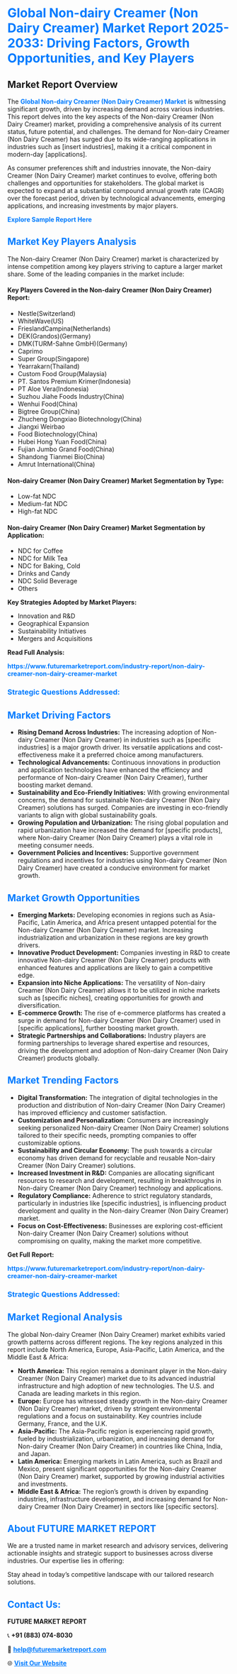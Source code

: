 <h1 style="color: #007BFF;">Global Non-dairy Creamer (Non Dairy Creamer) Market Report 2025-2033: Driving Factors, Growth Opportunities, and Key Players</h1>

<section id="overview">
<h2>Market Report Overview</h2>
<p>The <a href="https://www.futuremarketreport.com/industry-report/non-dairy-creamer-non-dairy-creamer-market" style="color: #007BFF; text-decoration: none;"><strong>Global Non-dairy Creamer (Non Dairy Creamer) Market</strong></a> is witnessing significant growth, driven by increasing demand across various industries. This report delves into the key aspects of the Non-dairy Creamer (Non Dairy Creamer) market, providing a comprehensive analysis of its current status, future potential, and challenges. The demand for Non-dairy Creamer (Non Dairy Creamer) has surged due to its wide-ranging applications in industries such as [insert industries], making it a critical component in modern-day [applications].</p>
<p>As consumer preferences shift and industries innovate, the Non-dairy Creamer (Non Dairy Creamer) market continues to evolve, offering both challenges and opportunities for stakeholders. The global market is expected to expand at a substantial compound annual growth rate (CAGR) over the forecast period, driven by technological advancements, emerging applications, and increasing investments by major players.</p>
</section>

<section id="overview">
<p><a href="https://www.futuremarketreport.com/request-sample/reportId=97088" style="color: #007BFF; text-decoration: none;"><strong>Explore Sample Report Here</strong></a></p>
</section>

<section id="key-players">
<h2 style="color: #007BFF;">Market Key Players Analysis</h2>
<p>The Non-dairy Creamer (Non Dairy Creamer) market is characterized by intense competition among key players striving to capture a larger market share. Some of the leading companies in the market include:</p>
<h4>Key Players Covered in the Non-dairy Creamer (Non Dairy Creamer) Report:</h4>
<ul><li>Nestle(Switzerland)</li><li>WhiteWave(US)</li><li>FrieslandCampina(Netherlands)</li><li>DEK(Grandos)(Germany)</li><li>DMK(TURM-Sahne GmbH)(Germany)</li><li>Caprimo</li><li>Super Group(Singapore)</li><li>Yearrakarn(Thailand)</li><li>Custom Food Group(Malaysia)</li><li>PT. Santos Premium Krimer(Indonesia)</li><li>PT Aloe Vera(Indonesia)</li><li>Suzhou Jiahe Foods Industry(China)</li><li>Wenhui Food(China)</li><li>Bigtree Group(China)</li><li>Zhucheng Dongxiao Biotechnology(China)</li><li>Jiangxi Weirbao</li><li>Food Biotechnology(China)</li><li>Hubei Hong Yuan Food(China)</li><li>Fujian Jumbo Grand Food(China)</li><li>Shandong Tianmei Bio(China)</li><li>Amrut International(China)</li></ul>
<h4>Non-dairy Creamer (Non Dairy Creamer) Market Segmentation by Type:</h4>
<ul><li>Low-fat NDC</li><li>Medium-fat NDC</li><li>High-fat NDC</li></ul>

<h4>Non-dairy Creamer (Non Dairy Creamer) Market Segmentation by Application:</h4>
<ul><li>NDC for Coffee</li><li>NDC for Milk Tea</li><li>NDC for Baking, Cold</li><li>Drinks and Candy</li><li>NDC Solid Beverage</li><li>Others</li></ul>
<p><strong>Key Strategies Adopted by Market Players:</strong></p>
<ul>
<li>Innovation and R&D</li>
<li>Geographical Expansion</li>
<li>Sustainability Initiatives</li>
<li>Mergers and Acquisitions</li>
</ul>
</section>

<section>
<p><strong>Read Full Analysis: </strong></p><a href="https://www.futuremarketreport.com/industry-report/non-dairy-creamer-non-dairy-creamer-market" style="color: #007BFF; text-decoration: none;"><strong>https://www.futuremarketreport.com/industry-report/non-dairy-creamer-non-dairy-creamer-market</strong></a>
<h3 style="color: #007BFF;">Strategic Questions Addressed:</h3>
</section>

<section id="driving-factors">
<h2 style="color: #007BFF;">Market Driving Factors</h2>
<ul>
<li><strong>Rising Demand Across Industries:</strong> The increasing adoption of Non-dairy Creamer (Non Dairy Creamer) in industries such as [specific industries] is a major growth driver. Its versatile applications and cost-effectiveness make it a preferred choice among manufacturers.</li>
<li><strong>Technological Advancements:</strong> Continuous innovations in production and application technologies have enhanced the efficiency and performance of Non-dairy Creamer (Non Dairy Creamer), further boosting market demand.</li>
<li><strong>Sustainability and Eco-Friendly Initiatives:</strong> With growing environmental concerns, the demand for sustainable Non-dairy Creamer (Non Dairy Creamer) solutions has surged. Companies are investing in eco-friendly variants to align with global sustainability goals.</li>
<li><strong>Growing Population and Urbanization:</strong> The rising global population and rapid urbanization have increased the demand for [specific products], where Non-dairy Creamer (Non Dairy Creamer) plays a vital role in meeting consumer needs.</li>
<li><strong>Government Policies and Incentives:</strong> Supportive government regulations and incentives for industries using Non-dairy Creamer (Non Dairy Creamer) have created a conducive environment for market growth.</li>
</ul>
</section>

<section id="growth-opportunities">
<h2 style="color: #007BFF;">Market Growth Opportunities</h2>
<ul>
<li><strong>Emerging Markets:</strong> Developing economies in regions such as Asia-Pacific, Latin America, and Africa present untapped potential for the Non-dairy Creamer (Non Dairy Creamer) market. Increasing industrialization and urbanization in these regions are key growth drivers.</li>
<li><strong>Innovative Product Development:</strong> Companies investing in R&D to create innovative Non-dairy Creamer (Non Dairy Creamer) products with enhanced features and applications are likely to gain a competitive edge.</li>
<li><strong>Expansion into Niche Applications:</strong> The versatility of Non-dairy Creamer (Non Dairy Creamer) allows it to be utilized in niche markets such as [specific niches], creating opportunities for growth and diversification.</li>
<li><strong>E-commerce Growth:</strong> The rise of e-commerce platforms has created a surge in demand for Non-dairy Creamer (Non Dairy Creamer) used in [specific applications], further boosting market growth.</li>
<li><strong>Strategic Partnerships and Collaborations:</strong> Industry players are forming partnerships to leverage shared expertise and resources, driving the development and adoption of Non-dairy Creamer (Non Dairy Creamer) products globally.</li>
</ul>
</section>

<section id="trending-factors">
<h2 style="color: #007BFF;">Market Trending Factors</h2>
<ul>
<li><strong>Digital Transformation:</strong> The integration of digital technologies in the production and distribution of Non-dairy Creamer (Non Dairy Creamer) has improved efficiency and customer satisfaction.</li>
<li><strong>Customization and Personalization:</strong> Consumers are increasingly seeking personalized Non-dairy Creamer (Non Dairy Creamer) solutions tailored to their specific needs, prompting companies to offer customizable options.</li>
<li><strong>Sustainability and Circular Economy:</strong> The push towards a circular economy has driven demand for recyclable and reusable Non-dairy Creamer (Non Dairy Creamer) solutions.</li>
<li><strong>Increased Investment in R&D:</strong> Companies are allocating significant resources to research and development, resulting in breakthroughs in Non-dairy Creamer (Non Dairy Creamer) technology and applications.</li>
<li><strong>Regulatory Compliance:</strong> Adherence to strict regulatory standards, particularly in industries like [specific industries], is influencing product development and quality in the Non-dairy Creamer (Non Dairy Creamer) market.</li>
<li><strong>Focus on Cost-Effectiveness:</strong> Businesses are exploring cost-efficient Non-dairy Creamer (Non Dairy Creamer) solutions without compromising on quality, making the market more competitive.</li>
</ul>
</section>

<section>
<p><strong>Get Full Report: </strong></p><a href="https://www.futuremarketreport.com/industry-report/non-dairy-creamer-non-dairy-creamer-market" style="color: #007BFF; text-decoration: none;"><strong>https://www.futuremarketreport.com/industry-report/non-dairy-creamer-non-dairy-creamer-market</strong></a>
<h3 style="color: #007BFF;">Strategic Questions Addressed:</h3>
</section>


<section id="regional-analysis">
<h2 style="color: #007BFF;">Market Regional Analysis</h2>
<p>The global Non-dairy Creamer (Non Dairy Creamer) market exhibits varied growth patterns across different regions. The key regions analyzed in this report include North America, Europe, Asia-Pacific, Latin America, and the Middle East & Africa:</p>
<ul>
<li><strong>North America:</strong> This region remains a dominant player in the Non-dairy Creamer (Non Dairy Creamer) market due to its advanced industrial infrastructure and high adoption of new technologies. The U.S. and Canada are leading markets in this region.</li>
<li><strong>Europe:</strong> Europe has witnessed steady growth in the Non-dairy Creamer (Non Dairy Creamer) market, driven by stringent environmental regulations and a focus on sustainability. Key countries include Germany, France, and the U.K.</li>
<li><strong>Asia-Pacific:</strong> The Asia-Pacific region is experiencing rapid growth, fueled by industrialization, urbanization, and increasing demand for Non-dairy Creamer (Non Dairy Creamer) in countries like China, India, and Japan.</li>
<li><strong>Latin America:</strong> Emerging markets in Latin America, such as Brazil and Mexico, present significant opportunities for the Non-dairy Creamer (Non Dairy Creamer) market, supported by growing industrial activities and investments.</li>
<li><strong>Middle East & Africa:</strong> The region’s growth is driven by expanding industries, infrastructure development, and increasing demand for Non-dairy Creamer (Non Dairy Creamer) in sectors like [specific sectors].</li>
</ul>
</section>

<footer>
<h2 style="color: #007BFF;">About FUTURE MARKET REPORT</h2>
<p>We are a trusted name in market research and advisory services, delivering actionable insights and strategic support to businesses across diverse industries. Our expertise lies in offering:</p>

<p>Stay ahead in today’s competitive landscape with our tailored research solutions.</p>

<h2 style="color: #007BFF;">Contact Us:</h2>
<p><strong>FUTURE MARKET REPORT</strong></p>
<p>📞 <strong>+91 (883) 074-8030</strong></p>
<p>📧 <strong><a href="mailto:help@futuremarketreport.com" style="color: #007BFF;">help@futuremarketreport.com</a></strong></p>
<p>🌐 <strong><a href="https://www.futuremarketreport.com/" style="color: #007BFF;">Visit Our Website</a></strong></p>
</footer>